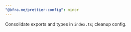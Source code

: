```yaml
---
"@bfra.me/prettier-config": minor
---
```


Consolidate exports and types in `index.ts`; cleanup config.
  